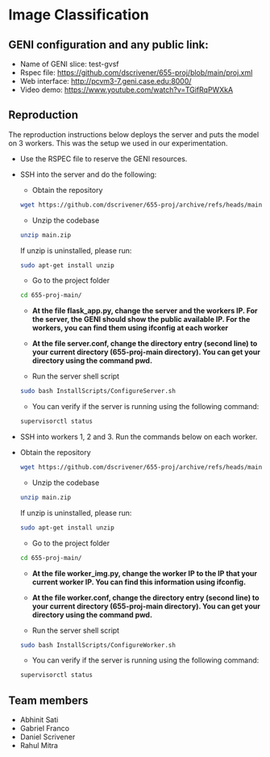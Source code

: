 # Image Classification

## GENI configuration and any public link: 
- Name of GENI slice: test-gvsf
- Rspec file: https://github.com/dscrivener/655-proj/blob/main/proj.xml
- Web interface: http://pcvm3-7.geni.case.edu:8000/
- Video demo: https://www.youtube.com/watch?v=TGifRqPWXkA

## Reproduction 
The reproduction instructions below deploys the server and puts the model on 3 workers. This was the setup we used in our experimentation.
 - Use the RSPEC file to reserve the GENI resources.
 - SSH into the server and do the following:
    - Obtain the repository
    ```bash 
    wget https://github.com/dscrivener/655-proj/archive/refs/heads/main.zip
    ```
    - Unzip the codebase 
    ```bash 
    unzip main.zip
    ```
    If unzip is uninstalled, please run: 
    ```bash 
    sudo apt-get install unzip
    ```
    - Go to the project folder
    ```bash 
    cd 655-proj-main/
    ```

    - **At the file flask_app.py, change the server and the workers IP. For the server, the GENI should show the public available IP. For the workers, you can find them using ifconfig at each worker**

    - **At the file server.conf, change the directory entry (second line) to your current directory (655-proj-main directory). You can get your directory using the command pwd.**

    - Run the server shell script
    ```bash 
    sudo bash InstallScripts/ConfigureServer.sh
    ```

    - You can verify if the server is running using the following command:

    ```bash
    supervisorctl status
    ```

- SSH into workers 1, 2 and 3. Run the commands below on each worker.

- Obtain the repository
    ```bash 
    wget https://github.com/dscrivener/655-proj/archive/refs/heads/main.zip
    ```
    - Unzip the codebase 
    ```bash 
    unzip main.zip
    ```
    If unzip is uninstalled, please run: 
    ```bash 
    sudo apt-get install unzip
    ```

    - Go to the project folder
    ```bash 
    cd 655-proj-main/
    ```

    - **At the file worker_img.py, change the worker IP to the IP that your current worker IP. You can find this information using ifconfig.**

    - **At the file worker.conf, change the directory entry (second line) to your current directory (655-proj-main directory). You can get your directory using the command pwd.**

    - Run the server shell script
    ```bash 
    sudo bash InstallScripts/ConfigureWorker.sh
    ```

    - You can verify if the server is running using the following command:

    ```bash
    supervisorctl status
    ```

## Team members
- Abhinit Sati
- Gabriel Franco 
- Daniel Scrivener 
- Rahul Mitra